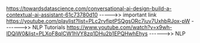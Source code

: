 https://towardsdatascience.com/conversational-ai-design-build-a-contextual-ai-assistant-61c73780d10  ----->> important link
https://youtube.com/playlist?list=PLc2rvfiptPSQgsORc7iuv7UxhbRJox-pW  ------->> NLP Tutorials
https://www.youtube.com/watch?v=x9wh-lDQiW0&list=PLXoF8qICW1hVY8zq1DHu2b1EPQHwhEhys  ------>> NLP
